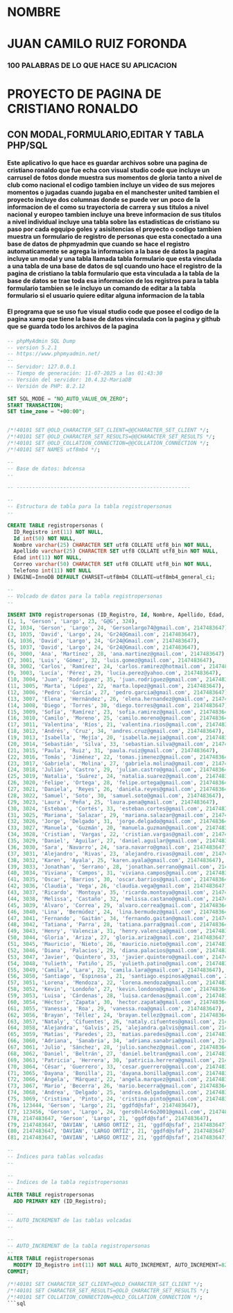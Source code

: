 # NOMBRE
# JUAN CAMILO RUIZ FORONDA
### 100 PALABRAS DE LO QUE HACE SU APLICACION 

# PROYECTO DE PAGINA DE CRISTIANO RONALDO 
## CON MODAL,FORMULARIO,EDITAR Y TABLA PHP/SQL

#### Este aplicativo lo que hace es guardar archivos sobre una pagina de cristiano ronaldo que fue echa con visual studio code que incluye un carrusel de fotos donde muestra sus momentos de gloria tanto a nivel de club como nacional el codigo tambien incluye un video de sus mejores momentos o jugadas cuando jugaba en el manchester united tambien el proyecto incluye dos columnas donde se puede ver un poco de la informacion de el como su trayectoria de carrera y sus titulos a nivel nacional y europeo tambien incluye una breve informacion de sus titulos a nivel individual incluye una tabla sobre las estadisticas de cristiano su paso por cada egquipo goles y asisitencias el proyecto o codigo tambien muestra un formulario de registro de personas que esta conectado a una base de datos de phpmyadmin que cuando se hace el registro automaticamente se agrega la informacion  a la base de datos la pagina incluye un modal y una tabla llamada tabla formulario que esta vinculada a una tabla de una base de datos de sql cuando uno hace el registro de la pagina de cristiano la tabla formulario que esta vinculada a la tabla de la base de datos se trae toda esa informacion de los registros para la tabla formulario tambien se le incluyo un comando de editar a la tabla formulario si el usuario quiere editar alguna informacion de la tabla

#### El programa que se uso fue  visual studio code que posee el codigo de la pagina xamp que tiene la base de datos vinculada con la pagina y github que se guarda todo los archivos de la pagina 



```sql
-- phpMyAdmin SQL Dump
-- version 5.2.1
-- https://www.phpmyadmin.net/
--
-- Servidor: 127.0.0.1
-- Tiempo de generación: 11-07-2025 a las 01:43:30
-- Versión del servidor: 10.4.32-MariaDB
-- Versión de PHP: 8.2.12

SET SQL_MODE = "NO_AUTO_VALUE_ON_ZERO";
START TRANSACTION;
SET time_zone = "+00:00";


/*!40101 SET @OLD_CHARACTER_SET_CLIENT=@@CHARACTER_SET_CLIENT */;
/*!40101 SET @OLD_CHARACTER_SET_RESULTS=@@CHARACTER_SET_RESULTS */;
/*!40101 SET @OLD_COLLATION_CONNECTION=@@COLLATION_CONNECTION */;
/*!40101 SET NAMES utf8mb4 */;

--
-- Base de datos: bdcensa
--

-- --------------------------------------------------------

--
-- Estructura de tabla para la tabla registropersonas
--

CREATE TABLE registropersonas (
  ID_Registro int(11) NOT NULL,
  Id int(50) NOT NULL,
  Nombre varchar(25) CHARACTER SET utf8 COLLATE utf8_bin NOT NULL,
  Apellido varchar(25) CHARACTER SET utf8 COLLATE utf8_bin NOT NULL,
  Edad int(11) NOT NULL,
  Correo varchar(50) CHARACTER SET utf8 COLLATE utf8_bin NOT NULL,
  Telefono int(11) NOT NULL
) ENGINE=InnoDB DEFAULT CHARSET=utf8mb4 COLLATE=utf8mb4_general_ci;

--
-- Volcado de datos para la tabla registropersonas
--

INSERT INTO registropersonas (ID_Registro, Id, Nombre, Apellido, Edad, Correo, Telefono) VALUES
(1, 1, 'Gerson', 'Largo', 23, 'G@G', 324),
(2, 1034, 'Gerson', 'Largo', 24, 'Gersonlargo74@gmail.com', 2147483647),
(3, 1035, 'David', 'Largo', 24, 'Gr24@Gmail.com', 2147483647),
(4, 1036, 'David', 'Largo', 24, 'Gr24@Gmail.com', 2147483647),
(5, 1037, 'David', 'Largo', 24, 'Gr24@Gmail.com', 2147483647),
(6, 3000, 'Ana', 'Martínez', 28, 'ana.martinez@gmail.com', 2147483647),
(7, 3001, 'Luis', 'Gómez', 32, 'luis.gomez@gmail.com', 2147483647),
(8, 3002, 'Carlos', 'Ramírez', 24, 'carlos.ramirez@hotmail.com', 2147483647),
(9, 3003, 'Lucía', 'Pérez', 29, 'lucia.perez@yahoo.com', 2147483647),
(10, 3004, 'Juan', 'Rodríguez', 35, 'juan.rodriguez@gmail.com', 2147483647),
(11, 3005, 'Marta', 'López', 22, 'marta.lopez@gmail.com', 2147483647),
(12, 3006, 'Pedro', 'García', 27, 'pedro.garcia@gmail.com', 2147483647),
(13, 3007, 'Elena', 'Hernández', 26, 'elena.hernandez@gmail.com', 2147483647),
(14, 3008, 'Diego', 'Torres', 30, 'diego.torres@gmail.com', 2147483647),
(15, 3009, 'Sofía', 'Ramírez', 23, 'sofia.ramirez@gmail.com', 2147483647),
(16, 3010, 'Camilo', 'Moreno', 25, 'camilo.moreno@gmail.com', 2147483647),
(17, 3011, 'Valentina', 'Ríos', 21, 'valentina.rios@gmail.com', 2147483647),
(18, 3012, 'Andrés', 'Cruz', 34, 'andres.cruz@gmail.com', 2147483647),
(19, 3013, 'Isabella', 'Mejía', 20, 'isabella.mejia@gmail.com', 2147483647),
(20, 3014, 'Sebastián', 'Silva', 33, 'sebastian.silva@gmail.com', 2147483647),
(21, 3015, 'Paula', 'Ruiz', 31, 'paula.ruiz@gmail.com', 2147483647),
(22, 3016, 'Tomás', 'Jiménez', 22, 'tomas.jimenez@gmail.com', 2147483647),
(23, 3017, 'Gabriela', 'Molina', 27, 'gabriela.molina@gmail.com', 2147483647),
(24, 3018, 'Julián', 'Castro', 29, 'julian.castro@gmail.com', 2147483647),
(25, 3019, 'Natalia', 'Suárez', 24, 'natalia.suarez@gmail.com', 2147483647),
(26, 3020, 'Felipe', 'Ortega', 28, 'felipe.ortega@gmail.com', 2147483647),
(27, 3021, 'Daniela', 'Reyes', 26, 'daniela.reyes@gmail.com', 2147483647),
(28, 3022, 'Samuel', 'Soto', 30, 'samuel.soto@gmail.com', 2147483647),
(29, 3023, 'Laura', 'Peña', 25, 'laura.pena@gmail.com', 2147483647),
(30, 3024, 'Esteban', 'Cortés', 33, 'esteban.cortes@gmail.com', 2147483647),
(31, 3025, 'Mariana', 'Salazar', 29, 'mariana.salazar@gmail.com', 2147483647),
(32, 3026, 'Jorge', 'Delgado', 31, 'jorge.delgado@gmail.com', 2147483647),
(33, 3027, 'Manuela', 'Guzmán', 20, 'manuela.guzman@gmail.com', 2147483647),
(34, 3028, 'Cristian', 'Vargas', 22, 'cristian.vargas@gmail.com', 2147483647),
(35, 3029, 'Daniel', 'Aguilar', 27, 'daniel.aguilar@gmail.com', 2147483647),
(36, 3030, 'Sara', 'Navarro', 24, 'sara.navarro@gmail.com', 2147483647),
(37, 3031, 'Alejandro', 'Rivas', 23, 'alejandro.rivas@gmail.com', 2147483647),
(38, 3032, 'Karen', 'Ayala', 25, 'karen.ayala@gmail.com', 2147483647),
(39, 3033, 'Jonathan', 'Serrano', 28, 'jonathan.serrano@gmail.com', 2147483647),
(40, 3034, 'Viviana', 'Campos', 31, 'viviana.campos@gmail.com', 2147483647),
(41, 3035, 'Oscar', 'Barrios', 30, 'oscar.barrios@gmail.com', 2147483647),
(42, 3036, 'Claudia', 'Vega', 26, 'claudia.vega@gmail.com', 2147483647),
(43, 3037, 'Ricardo', 'Montoya', 35, 'ricardo.montoya@gmail.com', 2147483647),
(44, 3038, 'Melissa', 'Castaño', 32, 'melissa.castano@gmail.com', 2147483647),
(45, 3039, 'Álvaro', 'Correa', 29, 'alvaro.correa@gmail.com', 2147483647),
(46, 3040, 'Lina', 'Bermúdez', 24, 'lina.bermudez@gmail.com', 2147483647),
(47, 3041, 'Fernando', 'Gaitán', 34, 'fernando.gaitan@gmail.com', 2147483647),
(48, 3042, 'Tatiana', 'Parra', 28, 'tatiana.parra@gmail.com', 2147483647),
(49, 3043, 'Henry', 'Valencia', 31, 'henry.valencia@gmail.com', 2147483647),
(50, 3044, 'Gloria', 'Ariza', 27, 'gloria.ariza@gmail.com', 2147483647),
(51, 3045, 'Mauricio', 'Nieto', 26, 'mauricio.nieto@gmail.com', 2147483647),
(52, 3046, 'Diana', 'Palacios', 29, 'diana.palacios@gmail.com', 2147483647),
(53, 3047, 'Javier', 'Quintero', 33, 'javier.quintero@gmail.com', 2147483647),
(54, 3048, 'Yulieth', 'Patiño', 25, 'yulieth.patino@gmail.com', 2147483647),
(55, 3049, 'Camila', 'Lara', 23, 'camila.lara@gmail.com', 2147483647),
(56, 3050, 'Santiago', 'Espinosa', 21, 'santiago.espinosa@gmail.com', 2147483647),
(57, 3051, 'Lorena', 'Mendoza', 22, 'lorena.mendoza@gmail.com', 2147483647),
(58, 3052, 'Kevin', 'Londoño', 27, 'kevin.londono@gmail.com', 2147483647),
(59, 3053, 'Luisa', 'Cárdenas', 28, 'luisa.cardenas@gmail.com', 2147483647),
(60, 3054, 'Héctor', 'Zapata', 30, 'hector.zapata@gmail.com', 2147483647),
(61, 3055, 'Vanessa', 'Roa', 29, 'vanessa.roa@gmail.com', 2147483647),
(62, 3056, 'Brayan', 'Téllez', 24, 'brayan.tellez@gmail.com', 2147483647),
(63, 3057, 'Nataly', 'Cifuentes', 26, 'nataly.cifuentes@gmail.com', 2147483647),
(64, 3058, 'Alejandra', 'Galvis', 25, 'alejandra.galvis@gmail.com', 2147483647),
(65, 3059, 'Matías', 'Paredes', 23, 'matias.paredes@gmail.com', 2147483647),
(66, 3060, 'Adriana', 'Sanabria', 34, 'adriana.sanabria@gmail.com', 2147483647),
(67, 3061, 'Julio', 'Sánchez', 28, 'julio.sanchez@gmail.com', 2147483647),
(68, 3062, 'Daniel', 'Beltrán', 27, 'daniel.beltran@gmail.com', 2147483647),
(69, 3063, 'Patricia', 'Herrera', 30, 'patricia.herrera@gmail.com', 2147483647),
(70, 3064, 'César', 'Guerrero', 33, 'cesar.guerrero@gmail.com', 2147483647),
(71, 3065, 'Dayana', 'Bonilla', 21, 'dayana.bonilla@gmail.com', 2147483647),
(72, 3066, 'Ángela', 'Márquez', 22, 'angela.marquez@gmail.com', 2147483647),
(73, 3067, 'Mario', 'Becerra', 26, 'mario.becerra@gmail.com', 2147483647),
(74, 3068, 'Andrea', 'Delgado', 25, 'andrea.delgado@gmail.com', 2147483647),
(75, 3069, 'Cristina', 'Pinto', 24, 'cristina.pinto@gmail.com', 2147483647),
(76, 123444, 'Gerson', 'Largo', 21, 'ggdfd@sfaf', 2147483647),
(77, 123456, 'Gerson', 'Largo', 24, 'gers0nl4r6o2001@gmail.com', 2147483647),
(78, 2147483647, 'Gerson', 'Largo', 21, 'ggdfd@sfaf', 2147483647),
(79, 2147483647, 'DAVIAN', 'LARGO ORTIZ', 21, 'ggdfd@sfaf', 2147483647),
(80, 2147483647, 'DAVIAN', 'LARGO ORTIZ', 21, 'ggdfd@sfaf', 2147483647),
(81, 2147483647, 'DAVIAN', 'LARGO ORTIZ', 21, 'ggdfd@sfaf', 2147483647);

--
-- Índices para tablas volcadas
--

--
-- Indices de la tabla registropersonas
--
ALTER TABLE registropersonas
  ADD PRIMARY KEY (ID_Registro);

--
-- AUTO_INCREMENT de las tablas volcadas
--

--
-- AUTO_INCREMENT de la tabla registropersonas
--
ALTER TABLE registropersonas
  MODIFY ID_Registro int(11) NOT NULL AUTO_INCREMENT, AUTO_INCREMENT=82;
COMMIT;

/*!40101 SET CHARACTER_SET_CLIENT=@OLD_CHARACTER_SET_CLIENT */;
/*!40101 SET CHARACTER_SET_RESULTS=@OLD_CHARACTER_SET_RESULTS */;
/*!40101 SET COLLATION_CONNECTION=@OLD_COLLATION_CONNECTION */;
```sql
